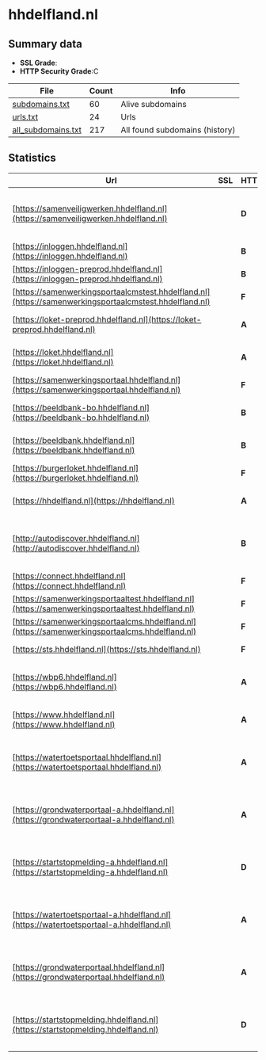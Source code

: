 

# hhdelfland.nl
## Summary data


 - **SSL Grade**:
 - **HTTP Security Grade**:C


| File       | Count | Info |
|------------|-------|------|
|[subdomains.txt](/data/hhdelfland.nl/subdomains.txt)|60|Alive subdomains|
|[urls.txt](/data/hhdelfland.nl/urls.txt)|24|Urls|
|[all_subdomains.txt](/data/hhdelfland.nl/all_subdomains.txt)|217|All found subdomains (history)|


## Statistics


| Url | SSL | HTTP | Server | Cookie | HSTS | CORS | CTO | CSP | XFO | XXP | RP |FP| Tech |Title |
|--------|-------|-------|------|------|------|------|------|------|------|------|------|------|------|------|
|[https://samenveiligwerken.hhdelfland.nl](https://samenveiligwerken.hhdelfland.nl)| | **D**|Apache/2.4.56 (Debian)|:warning: |:white_check_mark: | :warning:| | :white_check_mark:| | | :white_check_mark: | |Apache HTTP Server:2.4.56 Bootstrap Debian HSTS|Veilig Delfland|
|[https://inloggen.hhdelfland.nl](https://inloggen.hhdelfland.nl)| | **B**|| |:white_check_mark: | | | | | | :white_check_mark: | |HSTS||
|[https://inloggen-preprod.hhdelfland.nl](https://inloggen-preprod.hhdelfland.nl)| | **B**|| |:white_check_mark: | | | | | | :white_check_mark: | |HSTS||
|[https://samenwerkingsportaalcmstest.hhdelfland.nl](https://samenwerkingsportaalcmstest.hhdelfland.nl)| | **F**|Microsoft-HTTPAPI/2.0| | | | | | | | :white_check_mark: | |Microsoft HTTPAPI:2.0||
|[https://loket-preprod.hhdelfland.nl](https://loket-preprod.hhdelfland.nl)| | **A**|Microsoft-IIS/10.0|:white_check_mark: |:white_check_mark: | | | :white_check_mark:| :white_check_mark: | :white_check_mark: | :white_check_mark: | |IIS:10.0 Windows Server||
|[https://loket.hhdelfland.nl](https://loket.hhdelfland.nl)| | **A**|Microsoft-IIS/10.0|:white_check_mark: |:white_check_mark: | | | :white_check_mark:| :white_check_mark: | :white_check_mark: | :white_check_mark: | |IIS:10.0 Windows Server||
|[https://samenwerkingsportaal.hhdelfland.nl](https://samenwerkingsportaal.hhdelfland.nl)| | **F**|Microsoft-HTTPAPI/2.0| | | | | | | | :white_check_mark: | |Microsoft HTTPAPI:2.0||
|[https://beeldbank-bo.hhdelfland.nl](https://beeldbank-bo.hhdelfland.nl)| | **B**|Picture Pack|:warning: |:white_check_mark: | | | | :white_check_mark: | :white_check_mark: | :white_check_mark: | |HSTS Microsoft ASP.NET|Picture Pack|
|[https://beeldbank.hhdelfland.nl](https://beeldbank.hhdelfland.nl)| | **B**||:warning: |:white_check_mark: | | | | :white_check_mark: | :white_check_mark: | :white_check_mark: | |HSTS Microsoft ASP.NET|Homepage | Beeld...|
|[https://burgerloket.hhdelfland.nl](https://burgerloket.hhdelfland.nl)| | **F**|Apache| | | | | | | | :white_check_mark: | |Apache HTTP Server|301 Moved Perman...|
|[https://hhdelfland.nl](https://hhdelfland.nl)| | **A**|-| |:white_check_mark: | | | :white_check_mark:| :white_check_mark: | :white_check_mark: | :white_check_mark: | |HSTS Microsoft ASP.NET:-|Object moved|
|[http://autodiscover.hhdelfland.nl](http://autodiscover.hhdelfland.nl)| | **B**|Microsoft-IIS/10.0|:white_check_mark: |:white_check_mark: | | | | :white_check_mark: | :white_check_mark: | :white_check_mark: | |IIS:10.0 Microsoft ASP.NET Windows Server||
|[https://connect.hhdelfland.nl](https://connect.hhdelfland.nl)| | **F**|xxxxxxxx-xxxxx| | | | | | | | :white_check_mark: | |HSTS||
|[https://samenwerkingsportaaltest.hhdelfland.nl](https://samenwerkingsportaaltest.hhdelfland.nl)| | **F**|Microsoft-HTTPAPI/2.0| | | | | | | | :white_check_mark: | |Microsoft HTTPAPI:2.0||
|[https://samenwerkingsportaalcms.hhdelfland.nl](https://samenwerkingsportaalcms.hhdelfland.nl)| | **F**|Microsoft-HTTPAPI/2.0| | | | | | | | :white_check_mark: | |Microsoft HTTPAPI:2.0||
|[https://sts.hhdelfland.nl](https://sts.hhdelfland.nl)| | **F**|Microsoft-HTTPAPI/2.0| | | | | | | | :white_check_mark: | |Microsoft HTTPAPI:2.0|Not Found|
|[https://wbp6.hhdelfland.nl](https://wbp6.hhdelfland.nl)| | **A**|Microsoft-IIS/10.0| |:white_check_mark: | | |:warning: | :white_check_mark: | :white_check_mark: | :white_check_mark: | |HSTS IIS:10.0 Windows Server|Waterwerk|
|[https://www.hhdelfland.nl](https://www.hhdelfland.nl)| | **A**|-| |:white_check_mark: | | | :white_check_mark:| :white_check_mark: | :white_check_mark: | :white_check_mark: | |HSTS Microsoft ASP.NET:-|Home - Delfland|
|[https://watertoetsportaal.hhdelfland.nl](https://watertoetsportaal.hhdelfland.nl)| | **A**|Microsoft-IIS/10.0| |:white_check_mark: | | | :white_check_mark:| | | :white_check_mark: | |IIS:10.0 Microsoft ASP.NET Windows Server|Document Moved|
|[https://grondwaterportaal-a.hhdelfland.nl](https://grondwaterportaal-a.hhdelfland.nl)| | **A**|Microsoft-IIS/10.0| |:white_check_mark: | | | :white_check_mark:| | | :white_check_mark: | |IIS:10.0 Microsoft ASP.NET Windows Server|Document Moved|
|[https://startstopmelding-a.hhdelfland.nl](https://startstopmelding-a.hhdelfland.nl)| | **D**|Microsoft-IIS/10.0| | | | | :white_check_mark:| | | :white_check_mark: | |IIS:10.0 Microsoft ASP.NET Windows Server|403 - Forbidden:...|
|[https://watertoetsportaal-a.hhdelfland.nl](https://watertoetsportaal-a.hhdelfland.nl)| | **A**|Microsoft-IIS/10.0| |:white_check_mark: | | | :white_check_mark:| | | :white_check_mark: | |IIS:10.0 Microsoft ASP.NET Windows Server|Document Moved|
|[https://grondwaterportaal.hhdelfland.nl](https://grondwaterportaal.hhdelfland.nl)| | **A**|Microsoft-IIS/10.0| |:white_check_mark: | | | :white_check_mark:| | | :white_check_mark: | |IIS:10.0 Microsoft ASP.NET Windows Server|Document Moved|
|[https://startstopmelding.hhdelfland.nl](https://startstopmelding.hhdelfland.nl)| | **D**|Microsoft-IIS/10.0| | | | | :white_check_mark:| | | :white_check_mark: | |IIS:10.0 Microsoft ASP.NET Windows Server|403 - Forbidden:...|

